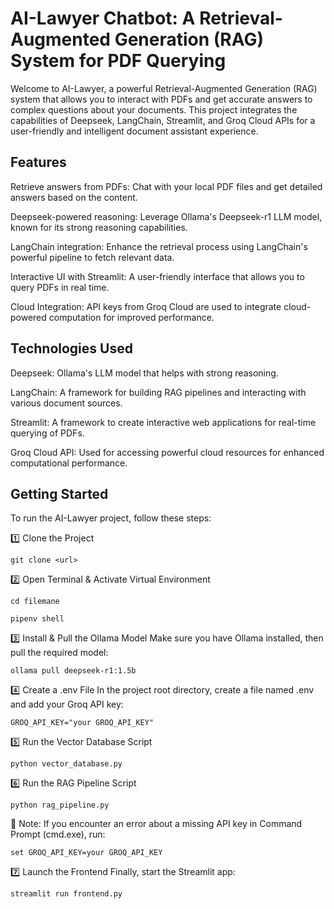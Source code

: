 # AI-Lawyer Chatbot: A Retrieval-Augmented Generation (RAG) System for PDF Querying
Welcome to AI-Lawyer, a powerful Retrieval-Augmented Generation (RAG) system that allows you to interact with PDFs and get accurate answers to complex questions about your documents. This project integrates the capabilities of Deepseek, LangChain, Streamlit, and Groq Cloud APIs for a user-friendly and intelligent document assistant experience.

## Features
Retrieve answers from PDFs: Chat with your local PDF files and get detailed answers based on the content.

Deepseek-powered reasoning: Leverage Ollama's Deepseek-r1 LLM model, known for its strong reasoning capabilities.

LangChain integration: Enhance the retrieval process using LangChain's powerful pipeline to fetch relevant data.

Interactive UI with Streamlit: A user-friendly interface that allows you to query PDFs in real time.

Cloud Integration: API keys from Groq Cloud are used to integrate cloud-powered computation for improved performance.

## Technologies Used
Deepseek: Ollama's LLM model that helps with strong reasoning.

LangChain: A framework for building RAG pipelines and interacting with various document sources.

Streamlit: A framework to create interactive web applications for real-time querying of PDFs.

Groq Cloud API: Used for accessing powerful cloud resources for enhanced computational performance.

## Getting Started
To run the AI-Lawyer project, follow these steps:

1️⃣ Clone the Project
    
    git clone <url>


2️⃣ Open Terminal & Activate Virtual Environment

    cd filemane
    
    pipenv shell

    
3️⃣ Install & Pull the Ollama Model
   Make sure you have Ollama installed, then pull the required model:

    ollama pull deepseek-r1:1.5b

    
4️⃣ Create a .env File
   In the project root directory, create a file named .env and add your Groq API key:

    GROQ_API_KEY="your GROQ_API_KEY"

    
5️⃣ Run the Vector Database Script

    python vector_database.py


6️⃣ Run the RAG Pipeline Script

    python rag_pipeline.py
    
📝 Note:
If you encounter an error about a missing API key in Command Prompt (cmd.exe), run:

    set GROQ_API_KEY=your GROQ_API_KEY


7️⃣ Launch the Frontend
   Finally, start the Streamlit app:

    streamlit run frontend.py
